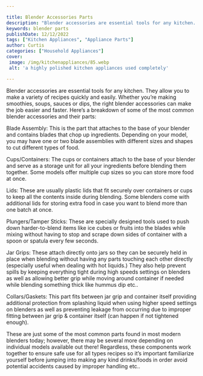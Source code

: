 ```yaml
---

title: Blender Accessories Parts
description: "Blender accessories are essential tools for any kitchen. They allow you to make a variety of recipes quickly and easily. Whether y...scroll on and keep learning"
keywords: blender parts
publishDate: 12/12/2022
tags: ["Kitchen Appliances", "Appliance Parts"]
author: Curtis
categories: ["Household Appliances"]
cover: 
 image: /img/kitchenappliances/85.webp
 alt: 'a highly polished kitchen appliances used completely'

---
```


Blender accessories are essential tools for any kitchen. They allow you to make a variety of recipes quickly and easily. Whether you’re making smoothies, soups, sauces or dips, the right blender accessories can make the job easier and faster. Here’s a breakdown of some of the most common blender accessories and their parts:

Blade Assembly: This is the part that attaches to the base of your blender and contains blades that chop up ingredients. Depending on your model, you may have one or two blade assemblies with different sizes and shapes to cut different types of food.

Cups/Containers: The cups or containers attach to the base of your blender and serve as a storage unit for all your ingredients before blending them together. Some models offer multiple cup sizes so you can store more food at once. 

Lids: These are usually plastic lids that fit securely over containers or cups to keep all the contents inside during blending. Some blenders come with additional lids for storing extra food in case you want to blend more than one batch at once. 

Plungers/Tamper Sticks: These are specially designed tools used to push down harder-to-blend items like ice cubes or fruits into the blades while mixing without having to stop and scrape down sides of container with a spoon or spatula every few seconds. 
 
Jar Grips: These attach directly onto jars so they can be securely held in place when blending without having any parts touching each other directly (especially useful when dealing with hot liquids.) They also help prevent spills by keeping everything tight during high speeds settings on blenders as well as allowing better grip while moving around container if needed while blending something thick like hummus dip etc.. 

Collars/Gaskets: This part fits between jar grip and container itself providing additional protection from splashing liquid when using higher speed settings on blenders as well as preventing leakage from occurring due to improper fitting between jar grip & container itself (can happen if not tightened enough). 

These are just some of the most common parts found in most modern blenders today; however, there may be several more depending on individual models available out there! Regardless, these components work together to ensure safe use for all types recipes so it’s important familiarize yourself before jumping into making any kind drinks/foods in order avoid potential accidents caused by improper handling etc..
